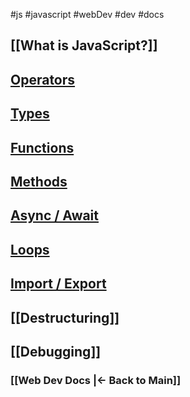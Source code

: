 #js #javascript #webDev #dev #docs 

## [[What is JavaScript?]]

## [Operators](Operators.md)

## [Types](Types.md)

## [Functions](Functions.md)

## [Methods](Methods.md)

## [Async / Await](Async%20Await.md)

## [Loops](Loops.md)

## [Import / Export](Import%20Export.md)

## [[Destructuring]]

## [[Debugging]]



### [[Web Dev Docs |<- Back to Main]]
